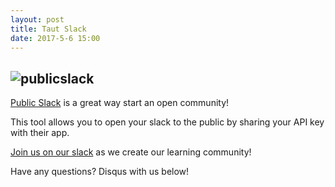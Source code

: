 ```yaml
---
layout: post
title: Taut Slack
date: 2017-5-6 15:00
---
```

![publicslack](http://i.imgur.com/kxOhfpw.png)
------------------------
[Public Slack](https://publicslack.com/) is a great way start an open community!

This tool allows you to open your slack to the public by sharing your API key with their app.

[Join us on our slack](https://publicslack.com/slacks/taut-tech/invites/new) as we create our learning community!

Have any questions? Disqus with us below!
